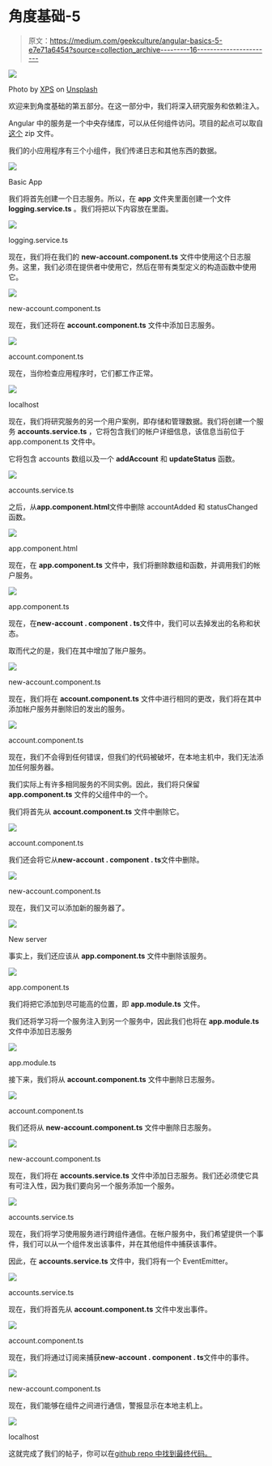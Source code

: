 # 角度基础-5

> 原文：<https://medium.com/geekculture/angular-basics-5-e7e71a6454?source=collection_archive---------16----------------------->

![](img/d5fb0cd45fc43cb9016ea6f3586495d2.png)

Photo by [XPS](https://unsplash.com/@xps?utm_source=unsplash&utm_medium=referral&utm_content=creditCopyText) on [Unsplash](https://unsplash.com/s/photos/desktop?utm_source=unsplash&utm_medium=referral&utm_content=creditCopyText)

欢迎来到角度基础的第五部分。在这一部分中，我们将深入研究服务和依赖注入。

Angular 中的服务是一个中央存储库，可以从任何组件访问。项目的起点可以取自[这个](https://drive.google.com/file/d/1kEoiW-Zplf53TLz5G-sMhvcbqhMooWpl/view?usp=sharing) zip 文件。

我们的小应用程序有三个小组件，我们传递日志和其他东西的数据。

![](img/9a2eb7f85aee5adaca04a178a260f6bb.png)

Basic App

我们将首先创建一个日志服务。所以，在 **app** 文件夹里面创建一个文件 **logging.service.ts** 。我们将把以下内容放在里面。

![](img/6efb79d07db0892e1c305b471fd8b11f.png)

logging.service.ts

现在，我们将在我们的 **new-account.component.ts** 文件中使用这个日志服务。这里，我们必须在提供者中使用它，然后在带有类型定义的构造函数中使用它。

![](img/820e6678e312a7bc347066571238d72d.png)

new-account.component.ts

现在，我们还将在 **account.component.ts** 文件中添加日志服务。

![](img/5fbdfc2283265cac24ec3d7b62ca7b0c.png)

account.component.ts

现在，当你检查应用程序时，它们都工作正常。

![](img/08b1489a3e559bca6e2e087ddea2a723.png)

localhost

现在，我们将研究服务的另一个用户案例，即存储和管理数据。我们将创建一个服务 **accounts.service.ts** ，它将包含我们的帐户详细信息，该信息当前位于 app.component.ts 文件中。

它将包含 accounts 数组以及一个 **addAccount** 和 **updateStatus** 函数。

![](img/709e67b089deee30af801bc26cbd3da9.png)

accounts.service.ts

之后，从**app.component.html**文件中删除 accountAdded 和 statusChanged 函数。

![](img/37f9e402da77b804d88571ec0bc5214c.png)

app.component.html

现在，在 **app.component.ts** 文件中，我们将删除数组和函数，并调用我们的帐户服务。

![](img/3d3ffc8aaffba03882e0dffe2c4ee2fc.png)

app.component.ts

现在，在**new-account . component . ts**文件中，我们可以去掉发出的名称和状态。

取而代之的是，我们在其中增加了账户服务。

![](img/cd8ef19d3ba0c13d27777167fd2ae058.png)

new-account.component.ts

现在，我们将在 **account.component.ts** 文件中进行相同的更改，我们将在其中添加帐户服务并删除旧的发出的服务。

![](img/79f727688b05186d5e58441e3e41e2c2.png)

account.component.ts

现在，我们不会得到任何错误，但我们的代码被破坏，在本地主机中，我们无法添加任何服务器。

我们实际上有许多相同服务的不同实例。因此，我们将只保留 **app.component.ts** 文件的父组件中的一个。

我们将首先从 **account.component.ts** 文件中删除它。

![](img/cf3bac66fd75bd4c3e7fbcfbd3448a20.png)

account.component.ts

我们还会将它从**new-account . component . ts**文件中删除。

![](img/a70cf662cbf51ae7b2194dd66f86295e.png)

new-account.component.ts

现在，我们又可以添加新的服务器了。

![](img/6d6caecbc1a29d6405b3108e44ea84e4.png)

New server

事实上，我们还应该从 **app.component.ts** 文件中删除该服务。

![](img/b13d4745f97ae1f67b750202f96dd3c7.png)

app.component.ts

我们将把它添加到尽可能高的位置，即 **app.module.ts** 文件。

我们还将学习将一个服务注入到另一个服务中，因此我们也将在 **app.module.ts** 文件中添加日志服务

![](img/de17ea85ed6a4adc2d3634f6c5aa7116.png)

app.module.ts

接下来，我们将从 **account.component.ts** 文件中删除日志服务。

![](img/fabe6053fcb1fc49bd2fbd5078a23621.png)

account.component.ts

我们还将从 **new-account.component.ts** 文件中删除日志服务。

![](img/355259db74f4efc69570126347c27bcd.png)

new-account.component.ts

现在，我们将在 **accounts.service.ts** 文件中添加日志服务。我们还必须使它具有可注入性，因为我们要向另一个服务添加一个服务。

![](img/87a2d2191ea68a1997a3f10871a992aa.png)

accounts.service.ts

现在，我们将学习使用服务进行跨组件通信。在帐户服务中，我们希望提供一个事件，我们可以从一个组件发出该事件，并在其他组件中捕获该事件。

因此，在 **accounts.service.ts** 文件中，我们将有一个 EventEmitter。

![](img/a0f9b77f84d0c3c600f0652115123ddf.png)

accounts.service.ts

现在，我们将首先从 **account.component.ts** 文件中发出事件。

![](img/8c240aeed712f9d4b8f61ddc9fcd25d3.png)

account.component.ts

现在，我们将通过订阅来捕获**new-account . component . ts**文件中的事件。

![](img/197696b516e6747aa2e355cbeef38027.png)

new-account.component.ts

现在，我们能够在组件之间进行通信，警报显示在本地主机上。

![](img/8c9612e5e3aeb64e0d9f739c155460d1.png)

localhost

这就完成了我们的帖子，你可以在[github repo 中找到最终代码。](https://github.com/nabendu82/services-deepdive)
